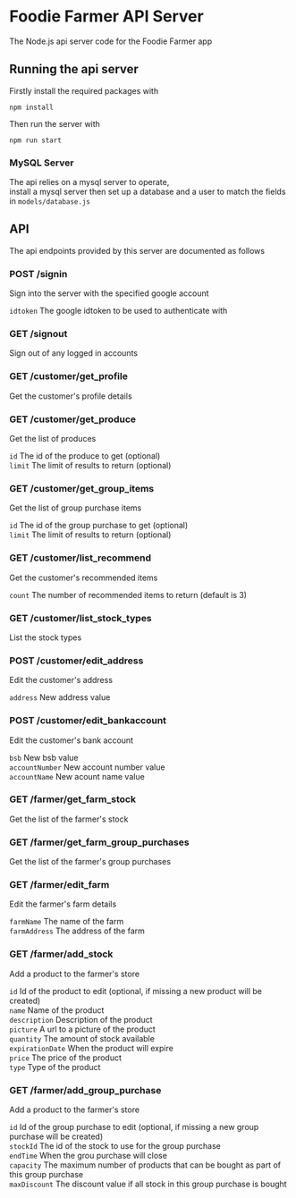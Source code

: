 # Foodie Farmer API Server

The Node.js api server code for the Foodie Farmer app

## Running the api server

Firstly install the required packages with

  `npm install`

Then run the server with

  `npm run start`

### MySQL Server

The api relies on a mysql server to operate,  
install a mysql server then set up a database and a user to match the fields in `models/database.js`

## API

The api endpoints provided by this server are documented as follows

### POST /signin

Sign into the server with the specified google account

`idtoken` The google idtoken to be used to authenticate with

### GET /signout

Sign out of any logged in accounts

### GET /customer/get_profile

Get the customer's profile details

### GET /customer/get_produce

Get the list of produces

`id` The id of the produce to get (optional)  
`limit` The limit of results to return (optional)  

### GET /customer/get_group_items

Get the list of group purchase items

`id` The id of the group purchase to get (optional)  
`limit` The limit of results to return (optional)  

### GET /customer/list_recommend

Get the customer's recommended items

`count` The number of recommended items to return (default is 3)  

### GET /customer/list_stock_types

List the stock types

### POST /customer/edit_address

Edit the customer's address

`address` New address value

### POST /customer/edit_bankaccount

Edit the customer's bank account

`bsb` New bsb value  
`accountNumber` New account number value  
`accountName` New acount name value  

### GET /farmer/get_farm_stock

Get the list of the farmer's stock

### GET /farmer/get_farm_group_purchases

Get the list of the farmer's group purchases

### GET /farmer/edit_farm

Edit the farmer's farm details

`farmName` The name of the farm  
`farmAddress` The address of the farm  

### GET /farmer/add_stock

Add a product to the farmer's store

`id` Id of the product to edit (optional, if missing a new product will be
     created)  
`name` Name of the product  
`description` Description of the product  
`picture` A url to a picture of the product  
`quantity` The amount of stock available  
`expirationDate` When the product will expire  
`price` The price of the product  
`type` Type of the product  

### GET /farmer/add_group_purchase

Add a product to the farmer's store

`id` Id of the group purchase to edit (optional, if missing a new group
     purchase will be created)  
`stockId` The id of the stock to use for the group purchase  
`endTime` When the grou purchase will close  
`capacity` The maximum number of products that can be bought as part of this
           group purchase  
`maxDiscount` The discount value if all stock in this group purchase is
              bought  
